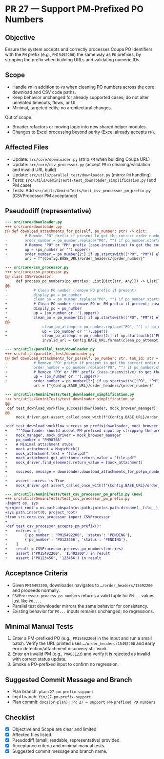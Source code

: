 # PR 27 — Support PM‑Prefixed PO Numbers

## Objective
Ensure the system accepts and correctly processes Coupa PO identifiers with the `PM` prefix (e.g., `PM15492200`) the same way as `PO` prefixes, by stripping the prefix when building URLs and validating numeric IDs.

## Scope
- Handle `PM` in addition to `PO` when cleaning PO numbers across the core download and CSV code paths.
- Keep behavior unchanged for already supported cases; do not alter unrelated timeouts, flows, or UI.
- Minimal, targeted edits; no architectural changes.

Out of scope:
- Broader refactors or moving logic into new shared helper modules.
- Changes to Excel processing beyond parity (Excel already accepts `PM`).

## Affected Files
- Update: `src/core/downloader.py` (strip `PM` when building Coupa URL)
- Update: `src/core/csv_processor.py` (accept `PM` in cleaning/validation and invalid URL build)
- Update: `src/utils/parallel_test/downloader.py` (mirror `PM` handling)
- Tests: `src/utils/GeminiTests/test_downloader_simplification.py` (add PM case)
- Tests: Add `src/utils/GeminiTests/test_csv_processor_pm_prefix.py` (CSVProcessor PM acceptance)

## Pseudodiff (representative)
```diff
--- src/core/downloader.py
+++ src/core/downloader.py
@@ def download_attachments_for_po(self, po_number: str) -> dict:
-        # Remove "PO" prefix if present to get the correct order number
-        order_number = po_number.replace("PO", "") if po_number.startswith("PO") else po_number
+        # Remove "PO" or "PM" prefix (case-insensitive) to get the correct order number
+        up = (po_number or "").upper()
+        order_number = po_number[2:] if up.startswith(("PO", "PM")) else po_number
         url = f"{Config.BASE_URL}/order_headers/{order_number}"

--- src/core/csv_processor.py
+++ src/core/csv_processor.py
@@ class CSVProcessor:
     def process_po_numbers(po_entries: List[Dict[str, Any]]) -> List[Tuple[str, str]]:
@@
-            # Clean PO number (remove PO prefix if present)
-            display_po = po_number
-            clean_po = po_number.replace("PO", "") if po_number.startswith("PO") else po_number
+            # Clean PO number (remove PO or PM prefix if present; case-insensitive)
+            display_po = po_number
+            up = (po_number or '').upper()
+            clean_po = po_number[2:] if up.startswith(("PO", "PM")) else po_number
@@
-                clean_po_attempt = po_number.replace("PO", "") if po_number.startswith("PO") else po_number
+                up = (po_number or '').upper()
+                clean_po_attempt = po_number[2:] if up.startswith(("PO", "PM")) else po_number
                 invalid_url = Config.BASE_URL.format(clean_po_attempt)

--- src/utils/parallel_test/downloader.py
+++ src/utils/parallel_test/downloader.py
@@ def download_attachments_for_po(self, po_number: str, tab_id: str = "MAIN", hierarchical_folder: str = None) -> Tuple[bool, str]:
-            # Remove "PO" prefix if present to get the correct order number
-            order_number = po_number.replace("PO", "") if po_number.startswith("PO") else po_number
+            # Remove "PO" or "PM" prefix (case-insensitive) to get the correct order number
+            up = (po_number or '').upper()
+            order_number = po_number[2:] if up.startswith(("PO", "PM")) else po_number
             url = f"{Config.BASE_URL}/order_headers/{order_number}"

--- src/utils/GeminiTests/test_downloader_simplification.py
+++ src/utils/GeminiTests/test_downloader_simplification.py
@@
 def test_download_workflow_success(downloader, mock_browser_manager):
@@
     mock_driver.get.assert_called_once_with(f"{Config.BASE_URL}/order_headers/12345")

+def test_download_workflow_success_pm_prefix(downloader, mock_browser_manager):
+    """Downloader should accept PM-prefixed input by stripping the prefix."""
+    mock_manager, mock_driver = mock_browser_manager
+    po_number = "PM98765"
+    # Minimal attachment stubs
+    mock_attachment = MagicMock()
+    mock_attachment.text = "file.pdf"
+    mock_attachment.get_attribute.return_value = "file.pdf"
+    mock_driver.find_elements.return_value = [mock_attachment]
+
+    success, message = downloader.download_attachments_for_po(po_number)
+
+    assert success is True
+    mock_driver.get.assert_called_once_with(f"{Config.BASE_URL}/order_headers/98765")

--- src/utils/GeminiTests/test_csv_processor_pm_prefix.py (new)
+++ src/utils/GeminiTests/test_csv_processor_pm_prefix.py
+import os, sys
+project_root = os.path.abspath(os.path.join(os.path.dirname(__file__), '..', '..', '..'))
+sys.path.insert(0, project_root)
+from src.core.csv_processor import CSVProcessor
+
+def test_csv_processor_accepts_pm_prefix():
+    entries = [
+        {'po_number': 'PM15492200', 'status': 'PENDING'},
+        {'po_number': 'PO123456', 'status': 'PENDING'},
+    ]
+    result = CSVProcessor.process_po_numbers(entries)
+    assert ('PM15492200', '15492200') in result
+    assert ('PO123456', '123456') in result
```

## Acceptance Criteria
- Given `PM15492200`, downloader navigates to `…/order_headers/15492200` and proceeds normally.
- `CSVProcessor.process_po_numbers` returns a valid tuple for `PM...` values just like `PO...`.
- Parallel test downloader mirrors the same behavior for consistency.
- Existing behavior for `PO...` inputs remains unchanged; no regressions.

## Minimal Manual Tests
1) Enter a PM-prefixed PO (e.g., `PM15492200`) in the input and run a small batch. Verify the URL printed uses `…/order_headers/15492200` and early error detection/attachment discovery still work.
2) Enter an invalid PM (e.g., `PMABC123`) and verify it is rejected as invalid with correct status update.
3) Smoke a PO-prefixed input to confirm no regression.

## Suggested Commit Message and Branch
- Plan branch: `plan/27-pm-prefix-support`
- Impl branch: `fix/27-pm-prefix-support`
- Plan commit: `docs(pr-plan): PR 27 — support PM-prefixed PO numbers`

## Checklist
- [x] Objective and Scope are clear and limited.
- [x] Affected files listed.
- [x] Pseudodiff (small, readable, representative) provided.
- [x] Acceptance criteria and minimal manual tests.
- [x] Suggested commit message and branch name.
